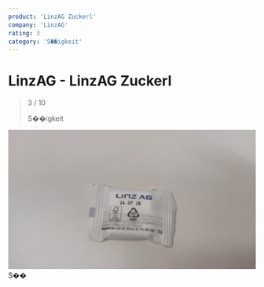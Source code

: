 ```yaml
---
product: 'LinzAG Zuckerl'
company: 'LinzAG'
rating: 3
category: 'S��igkeit'
---
```


# LinzAG - LinzAG Zuckerl
>
> 3 / 10
>
> S��igkeit

![LinzAG Zuckerl](assets\linzag-linzag-zuckerl-576bdb0b-efe6-4584-bcde-cb0f6c6fc8d9.jpg)
S��

